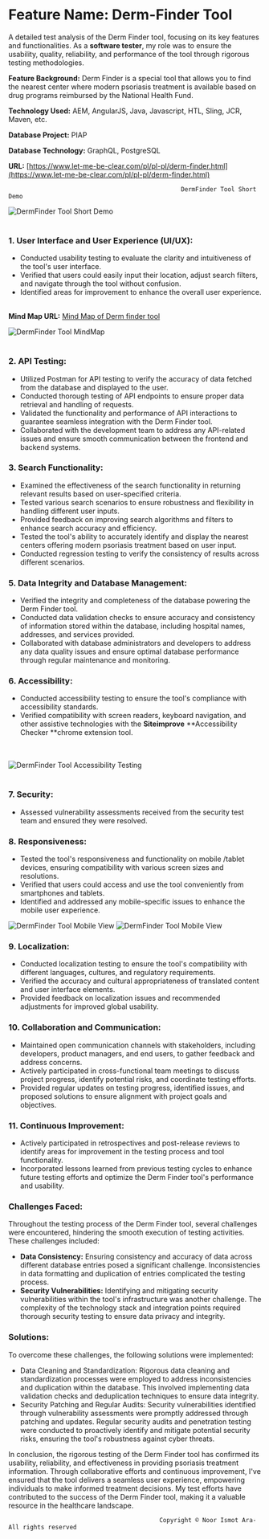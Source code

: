 
# **Feature Name: Derm-Finder Tool**

A detailed test analysis of the Derm Finder tool, focusing on its key features and functionalities. As a **software tester**, my role was to ensure the usability, quality, reliability, and performance of the tool through rigorous testing methodologies.

**Feature Background:** Derm Finder is a special tool that allows you to find the nearest center where modern psoriasis treatment is available based on drug programs reimbursed by the National Health Fund.

**Technology Used:** AEM, AngularJS, Java, Javascript, HTL, Sling, JCR, Maven, etc.

**Database Project:** PIAP 

**Database Technology:** GraphQL, PostgreSQL

**URL:** [https://www.let-me-be-clear.com/pl/pl-pl/derm-finder.html](https://www.let-me-be-clear.com/pl/pl-pl/derm-finder.html)




                                                    DermFinder Tool Short Demo



![DermFinder Tool Short Demo](DermFinderShortDemo.gif) <br> <br>




### **1. User Interface and User Experience (UI/UX):**



* Conducted usability testing to evaluate the clarity and intuitiveness of the tool's user interface.
* Verified that users could easily input their location, adjust search filters, and navigate through the tool without confusion.
* Identified areas for improvement to enhance the overall user experience. <br><br>

**Mind Map URL:** [Mind Map of Derm finder tool](https://miro.com/app/board/uXjVNuGtFCI=/) <br>

![DermFinder Tool MindMap](Derm-FinderMindMap.png) <br><br>

### **2. API Testing:**



*  Utilized Postman for API testing to verify the accuracy of data fetched from the database and displayed to the user.
*  Conducted thorough testing of API endpoints to ensure proper data retrieval and handling of requests.
* Validated the functionality and performance of API interactions to guarantee seamless integration with the Derm Finder tool.
*  Collaborated with the development team to address any API-related issues and ensure smooth communication between the frontend and backend systems.



### **3. Search Functionality:**



* Examined the effectiveness of the search functionality in returning relevant results based on user-specified criteria.
* Tested various search scenarios to ensure robustness and flexibility in handling different user inputs.
* Provided feedback on improving search algorithms and filters to enhance search accuracy and efficiency.
* Tested the tool's ability to accurately identify and display the nearest centers offering modern psoriasis treatment based on user input.
* Conducted regression testing to verify the consistency of results across different scenarios.




### **5. Data Integrity and Database Management:**



* Verified the integrity and completeness of the database powering the Derm Finder tool.
* Conducted data validation checks to ensure accuracy and consistency of information stored within the database, including hospital names, addresses, and services provided.
* Collaborated with database administrators and developers to address any data quality issues and ensure optimal database performance through regular maintenance and monitoring.



### **6. Accessibility:**



* Conducted accessibility testing to ensure the tool's compliance with accessibility standards.
* Verified compatibility with screen readers, keyboard navigation, and other assistive technologies with the **Siteimprove** **Accessibility Checker **chrome extension tool.

<br><br>
![DermFinder Tool Accessibility Testing](Dermfinder-Accessibility.png) <br><br>


### **7. Security:**



* Assessed vulnerability assessments received from the security test team and ensured they were resolved.



### **8. Responsiveness:**



* Tested the tool's responsiveness and functionality on mobile /tablet devices, ensuring compatibility with various screen sizes and resolutions.
* Verified that users could access and use the tool conveniently from smartphones and tablets.
* Identified and addressed any mobile-specific issues to enhance the mobile user experience.


![DermFinder Tool Mobile View](dermfinder-Ipad.png)
![DermFinder Tool Mobile View](mobileView-dermfinder.png) 

                         

### **9. Localization:**



* Conducted localization testing to ensure the tool's compatibility with different languages, cultures, and regulatory requirements.
* Verified the accuracy and cultural appropriateness of translated content and user interface elements.
* Provided feedback on localization issues and recommended adjustments for improved global usability.



### **10. Collaboration and Communication:**



* Maintained open communication channels with stakeholders, including developers, product managers, and end users, to gather feedback and address concerns.
* Actively participated in cross-functional team meetings to discuss project progress, identify potential risks, and coordinate testing efforts.
* Provided regular updates on testing progress, identified issues, and proposed solutions to ensure alignment with project goals and objectives.



### **11. Continuous Improvement:**



* Actively participated in retrospectives and post-release reviews to identify areas for improvement in the testing process and tool functionality.
* Incorporated lessons learned from previous testing cycles to enhance future testing efforts and optimize the Derm Finder tool's performance and usability.



### **Challenges Faced:**

Throughout the testing process of the Derm Finder tool, several challenges were encountered, hindering the smooth execution of testing activities. These challenges included:



* **Data Consistency:** Ensuring consistency and accuracy of data across different database entries posed a significant challenge. Inconsistencies in data formatting and duplication of entries complicated the testing process.
* **Security Vulnerabilities:** Identifying and mitigating security vulnerabilities within the tool's infrastructure was another challenge. The complexity of the technology stack and integration points required thorough security testing to ensure data privacy and integrity.



### **Solutions:**

To overcome these challenges, the following solutions were implemented:



* Data Cleaning and Standardization: Rigorous data cleaning and standardization processes were employed to address inconsistencies and duplication within the database. This involved implementing data validation checks and deduplication techniques to ensure data integrity.
* Security Patching and Regular Audits: Security vulnerabilities identified through vulnerability assessments were promptly addressed through patching and updates. Regular security audits and penetration testing were conducted to proactively identify and mitigate potential security risks, ensuring the tool's robustness against cyber threats.

In conclusion, the rigorous testing of the Derm Finder tool has confirmed its usability, reliability, and effectiveness in providing psoriasis treatment information. Through collaborative efforts and continuous improvement, I've ensured that the tool delivers a seamless user experience, empowering individuals to make informed treatment decisions. My test efforts have contributed to the success of the Derm Finder tool, making it a valuable resource in the healthcare landscape.

                                                   
                                              Copyright © Noor Ismot Ara- All rights reserved 

